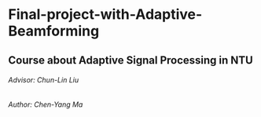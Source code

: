 # Final-project-with-Adaptive-Beamforming
## Course about Adaptive Signal Processing in NTU
###### Advisor: Chun-Lin Liu
###### Author: Chen-Yang Ma

